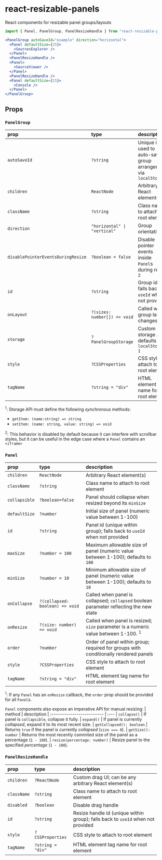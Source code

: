 # react-resizable-panels
React components for resizable panel groups/layouts

```jsx
import { Panel, PanelGroup, PanelResizeHandle } from "react-resizable-panels";

<PanelGroup autoSaveId="example" direction="horizontal">
  <Panel defaultSize={25}>
    <SourcesExplorer />
  </Panel>
  <PanelResizeHandle />
  <Panel>
    <SourceViewer />
  </Panel>
  <PanelResizeHandle />
  <Panel defaultSize={25}>
    <Console />
  </Panel>
</PanelGroup>
```

## Props

### `PanelGroup`
| prop                               | type                        | description
| :--------------------------------- | :-------------------------- | :---
| `autoSaveId`                       | `?string`                   | Unique id used to auto-save group arrangement via `localStorage`
| `children`                         | `ReactNode`                 | Arbitrary React element(s)
| `className`                        | `?string`                   | Class name to attach to root element
| `direction`                        | `"horizontal" \| "vertical"` | Group orientation
| `disablePointerEventsDuringResize` | `?boolean = false`          | Disable pointer events inside `Panel`s during resize <sup>2</sup>
| `id`                               | `?string`                   | Group id; falls back to `useId` when not provided
| `onLayout`                        | `?(sizes: number[]) => void` | Called when group layout changes
| `storage`                          | `?PanelGroupStorage`        | Custom storage API; defaults to `localStorage` <sup>1</sup>
| `style`                            | `?CSSProperties`            | CSS style to attach to root element
| `tagName`                          | `?string = "div"`           | HTML element tag name for root element

<sup>1</sup>: Storage API must define the following _synchronous_ methods:
* `getItem: (name:string) => string`
* `setItem: (name: string, value: string) => void`

 <sup>2</sup>: This behavior is disabled by default because it can interfere with scrollbar styles, but it can be useful in the edge case where a `Panel` contains an `<iframe>`

### `Panel`
| prop          | type                            | description
| :------------ | :------------------------------ | :---
| `children`    | `ReactNode`                     | Arbitrary React element(s)
| `className`   | `?string`                       | Class name to attach to root element
| `collapsible` | `?boolean=false`                | Panel should collapse when resized beyond its `minSize`
| `defaultSize` | `?number`                       | Initial size of panel (numeric value between 1-100)
| `id`          | `?string`                       | Panel id (unique within group); falls back to `useId` when not provided
| `maxSize`     | `?number = 100`                 | Maximum allowable size of panel (numeric value between 1-100); defaults to `100`
| `minSize`     | `?number = 10`                  | Minimum allowable size of panel (numeric value between 1-100); defaults to `10`
| `onCollapse`  | `?(collapsed: boolean) => void` | Called when panel is collapsed; `collapsed` boolean parameter reflecting the new state
| `onResize`    | `?(size: number) => void`       | Called when panel is resized; `size` parameter is a numeric value between 1-100. <sup>1</sup>
| `order`       | `?number`                       | Order of panel within group; required for groups with conditionally rendered panels
| `style`       | `?CSSProperties`                | CSS style to attach to root element
| `tagName`     | `?string = "div"`               | HTML element tag name for root element

<sup>1</sup>: If any `Panel` has an `onResize` callback, the `order` prop should be provided for all `Panel`s.

`Panel` components also expose an imperative API for manual resizing:
| method                       | description
| :--------------------------- | :---
| `collapse()`                 | If panel is `collapsible`, collapse it fully.
| `expand()`                   | If panel is currently _collapsed_, expand it to its most recent size.
| `getCollapsed(): boolean`    | Returns `true` if the panel is currently _collapsed_ (`size === 0`).
| `getSize(): number`          | Returns the most recently commited size of the panel as a percentage (`1 - 100`).
| `resize(percentage: number)` | Resize panel to the specified _percentage_ (`1 - 100`).

### `PanelResizeHandle`
| prop          | type              | description
| :------------ | :---------------- | :---
| `children`    | `?ReactNode`      | Custom drag UI; can be any arbitrary React element(s)
| `className`   | `?string`         | Class name to attach to root element
| `disabled`    | `?boolean`        | Disable drag handle
| `id`          | `?string`         | Resize handle id (unique within group); falls back to `useId` when not provided
| `style`       | `?CSSProperties`  | CSS style to attach to root element
| `tagName`     | `?string = "div"` | HTML element tag name for root element